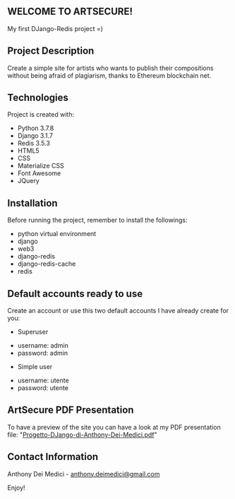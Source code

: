 ## WELCOME TO ARTSECURE!
My first DJango-Redis project =)

## Project Description
Create a simple site for artists who wants to publish their compositions
without being afraid of plagiarism, thanks to Ethereum blockchain net.

## Technologies
Project is created with:
* Python 3.7.8
* Django 3.1.7
* Redis 3.5.3
* HTML5
* CSS
* Materialize CSS
* Font Awesome
* JQuery

## Installation
Before running the project, remember to install the followings:
* python virtual environment
* django
* web3
* django-redis
* django-redis-cache
* redis

## Default accounts ready to use
Create an account or use this two default accounts I have already
create for you:
* Superuser
- username: admin
- password: admin
* Simple user
- username: utente
- password: utente

## ArtSecure PDF Presentation
To have a preview of the site you can have a look at my PDF
presentation file: "[Progetto-DJango-di-Anthony-Dei-Medici.pdf](https://github.com/AnthonyDM-Dev/ArtSecure_DJango-Redis_Project/blob/master/Progetto-DJango-di-Anthony-Dei-Medici.pdf)"

## Contact Information
Anthony Dei Medici - anthony.deimedici@gmail.com

Enjoy!
